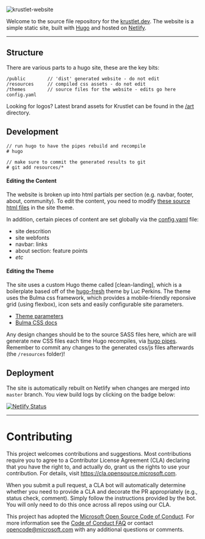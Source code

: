 ![krustlet-website](https://github.com/deislabs/krustlet.dev/blob/main/art/styleguide/website.jpg?raw=true)

Welcome to the source file repository for the [krustlet.dev](https://krustlet.dev). The website is a simple static site, built with [Hugo](https://gohugo.io/) and hosted on [Netlify](https://app.netlify.com/sites/krustlet-dev/).

---

## Structure

There are various parts to a hugo site, these are the key bits:

```
/public        // 'dist' generated website - do not edit
/resources     // compiled css assets - do not edit
/themes        // source files for the website - edits go here
config.yaml
```

Looking for logos? Latest brand assets for Krustlet can be found in the [/art](https://github.com/deislabs/krustlet.dev/tree/master/art) directory.


## Development

```
// run hugo to have the pipes rebuild and recompile
# hugo

// make sure to commit the generated results to git
# git add resources/*
```

#### Editing the Content

The website is broken up into html partials per section (e.g. navbar, footer, about, community). To edit the content, you need to modify [these source html files](https://github.com/deislabs/krustlet.dev/tree/master/themes/clean-landing/layouts/partials) in the site theme.

In addition, certain pieces of content are set globally via the [config.yaml](https://github.com/deislabs/krustlet.dev/blob/master/config.yaml#L10) file:

* site descrition
* site webfonts
* navbar: links
* about section: feature points
* _etc_


#### Editing the Theme

The site uses a custom Hugo theme called [clean-landing], which is a boilerplate based off of the [hugo-fresh](https://themes.gohugo.io/hugo-fresh/) theme by Luc Perkins. The theme uses the Bulma css framework, which provides a mobile-friendly reponsive grid (using flexbox), icon sets and easily configurable site parameters.

* [Theme parameters](https://github.com/deislabs/krustlet.dev/blob/master/config.yaml#L10)
* [Bulma CSS docs](https://bulma.io/)

Any design changes should be to the source SASS files here, which are will generate new CSS files each time Hugo recompiles, via [hugo pipes](https://gohugo.io/hugo-pipes/). Remember to commit any changes to the generated css/js files afterwards (the `/resources` folder)!


## Deployment

The site is automatically rebuilt on Netlify when changes are merged into `master` branch. You view build logs by clicking on the badge below:

[![Netlify Status](https://api.netlify.com/api/v1/badges/71268e4a-3898-4b72-b2b4-de95aa38b2ec/deploy-status)](https://app.netlify.com/sites/krustlet-dev/deploys)


---


# Contributing

This project welcomes contributions and suggestions.  Most contributions require you to agree to a
Contributor License Agreement (CLA) declaring that you have the right to, and actually do, grant us
the rights to use your contribution. For details, visit https://cla.opensource.microsoft.com.

When you submit a pull request, a CLA bot will automatically determine whether you need to provide
a CLA and decorate the PR appropriately (e.g., status check, comment). Simply follow the instructions
provided by the bot. You will only need to do this once across all repos using our CLA.

This project has adopted the [Microsoft Open Source Code of Conduct](https://opensource.microsoft.com/codeofconduct/).
For more information see the [Code of Conduct FAQ](https://opensource.microsoft.com/codeofconduct/faq/) or
contact [opencode@microsoft.com](mailto:opencode@microsoft.com) with any additional questions or comments.
